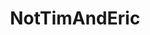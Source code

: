 ---
title: NotTimAndEric
crosslinks:
- youtubefactsbot
- youtubot
- videos
- shittykickstarters
- MassdropBot
- youtubehaiku
- absolutelyproductions
- DankMemeArchive
- delusionalartists
- cringe
- milliondollarextreme
- tmsbmeta
- IAmA
- DeepIntoYouTube
- Metal
- Unexpected
- twinpeaks
- news
- TimAndEric
- oldpeoplefacebook
---
